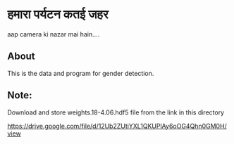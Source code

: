 # हमारा पर्यटन कतई जहर
aap camera ki nazar mai hain....

## About

This is the data and program for gender detection.

## Note:
Download and store weights.18-4.06.hdf5 file from the link in this directory

https://drive.google.com/file/d/12Ub2ZUtiYXL1QKUPlAy6oOG4Qhn0GM0H/view
